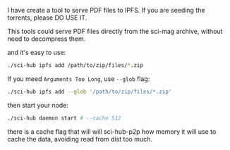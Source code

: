 I have create a tool to serve PDF files to IPFS. If you are seeding the torrents,
please DO USE IT.

This tools could serve PDF files directly from the sci-mag archive, without need to decompress them.

and it's easy to use:

```bash
./sci-hub ipfs add /path/to/zip/files/*.zip
```

If you meed `Arguments Too Long`, use `--glob` flag:

```bash
./sci-hub ipfs add --glob '/path/to/zip/files/*.zip'
```

then start your node:

```bash
./sci-hub daemon start # --cache 512
```

there is a cache flag that will will sci-hub-p2p how memory it will use to cache the data, avoiding read from dist too much.
